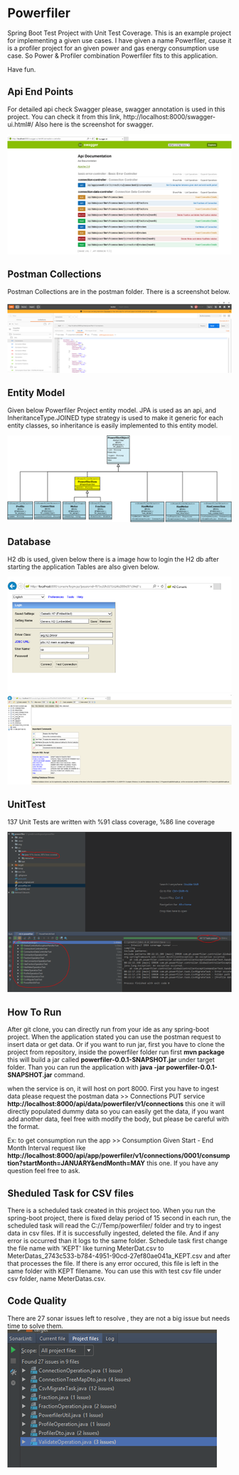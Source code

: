 # Powerfiler
Spring Boot Test Project with Unit Test Coverage.
This is an example project for implementing a given use cases.
I have given a name Powerfiler, cause it is a profiler project for 
an given power and gas energy consumption use case. So Power & Profiler
combination Powerfiler fits to this application.

Have fun.

## Api End Points
For detailed api check Swagger please, swagger annotation is used in this project.
You can check it from this link, http://localhost:8000/swagger-ui.html#/
Also here is the screenshot for swagger.

![Swagger](img/api.PNG?raw=true "Swagger")



## Postman Collections 
Postman Collections are in the postman folder. There is a screenshot below.


![Postman Request Samples](img/powerfiler_postman.PNG?raw=true "Postman Request Samples")


## Entity Model
Given below Powerfiler Project entity model. JPA is used as an api, and InheritanceType.JOINED type
strategy is used to make it generic for each entity classes, so inheritance is easily implemented to this
entity model.

![Entity Model](img/powerfiler_entity_model.PNG?raw=true "Entity Model")

## Database
H2 db is used, given below there is a image how to login the H2 db after starting the application
Tables are also given below.

![H2 Console for Powerfiler](img/h2_console.PNG?raw=true "H2 Console for Powerfiler")
![Dtabase Tables](img/db_tables.PNG?raw=true "Dtabase Tables")



## UnitTest
137 Unit Tests are written with %91 class coverage, %86 line coverage

![Unit Test Coverage](img/test-coverage.PNG?raw=true "Unit Test Coverage")

## How To Run
After git clone, you can directly run from your ide as any spring-boot project. When the application stated
you can use the postman request to insert data or get data.
Or if you want to run jar, first you have to clone the project from repository, inside the powerfiler folder run first
**mvn package** this will build a jar called **powerfiler-0.0.1-SNAPSHOT.jar** under target folder. 
Than you can run the application with  **java -jar powerfiler-0.0.1-SNAPSHOT.jar** command.

when the service is on, it will host on port 8000. First you have to ingest data
please request the postman   data >> Connections  PUT service  **http://localhost:8000/api/data/powerfiler/v1/connections** this one
it will directly populated dummy data so you can easily get the data, if you want add another data, feel free with modify the body, but 
please be careful with the format.

Ex: to get consumption run the app >> Consumption Given Start - End Month Interval  request like **http://localhost:8000/api/app/powerfiler/v1/connections/0001/consumption?startMonth=JANUARY&endMonth=MAY**
this one.
If you have any question feel free to ask.
 


## Sheduled Task for CSV files
There is a scheduled task created in this project too. When you run the spring-boot project, there is fixed delay period of 15 second 
in each run, the scheduled task will read the  C://Temp/powerfiler/  folder and try to ingest data in csv files.
If it is successfully ingested, deleted the file. And if any error is occurred than it logs to the same folder.
Schedule task first change the file name with 'KEPT' like turning MeterDat.csv to MeterDatas_2743c533-b784-4951-90cd-27ef80ae041a_KEPT.csv
and after that processes the file. If there is any error occured, this file is left in the same folder with KEPT filename.
You can use this with test csv file under csv folder, name MeterDatas.csv.  


## Code Quality
There are 27 sonar issues left to resolve , they are not a big issue but needs time to solve them.
![SONAR](img/sonar.PNG?raw=true "SONAR")



